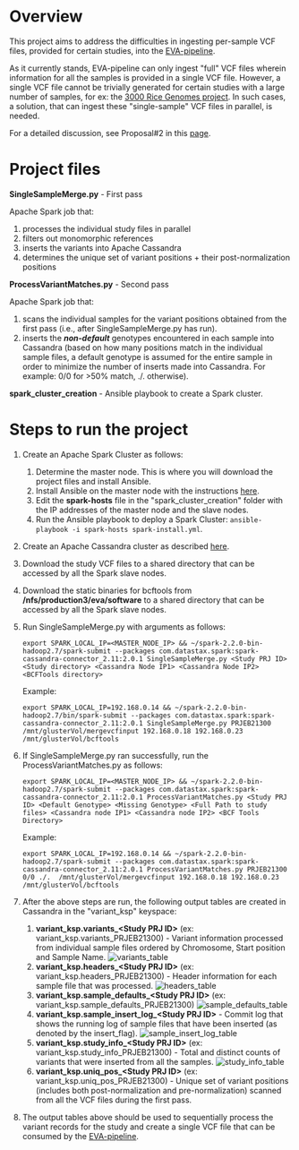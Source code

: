# Overview

This project aims to address the difficulties in ingesting per-sample VCF files, provided for certain studies, into the [EVA-pipeline](https://github.com/EBIvariation/eva-pipeline/). 

As it currently stands, EVA-pipeline can only ingest "full" VCF files wherein information for all the samples is provided in a single VCF file. However, a single VCF file cannot be trivially generated for certain studies with a large number of samples, for ex: the [3000 Rice Genomes project](http://www.ebi.ac.uk/eva/?eva-study=PRJEB13618). In such cases, a solution, that can ingest these "single-sample" VCF files in parallel, is needed.

For a detailed discussion, see Proposal#2 in this [page](https://www.ebi.ac.uk/seqdb/confluence/display/VAR/Merging+Single-Sample+files).
      
# Project files

**SingleSampleMerge.py** - First pass

Apache Spark job that:
 1. processes the individual study files in parallel 
 2. filters out monomorphic references 
 3. inserts the variants into Apache Cassandra
 4. determines the unique set of variant positions + their post-normalization positions 

**ProcessVariantMatches.py** - Second pass

Apache Spark job that:
 1. scans the individual samples for the variant positions obtained from the first pass (i.e., after SingleSampleMerge.py has run). 
 2. inserts the _**non-default**_ genotypes encountered in each sample into Cassandra (based on how many positions match in the individual sample files, a default genotype is assumed for the entire sample in order to minimize the number of inserts made into Cassandra. For example: 0/0 for >50% match, ./. otherwise).


**spark_cluster_creation** - Ansible playbook to create a Spark cluster.  

# Steps to run the project

1. Create an Apache Spark Cluster as follows:
   1. Determine the master node. This is where you will download the project files and install Ansible. 
   2. Install Ansible on the master node with the instructions [here](http://docs.ansible.com/ansible/latest/intro_installation.html).
   3. Edit the **spark-hosts** file in the "spark_cluster_creation" folder with the IP addresses of the master node and the slave nodes.
   4. Run the Ansible playbook to deploy a Spark Cluster: ```ansible-playbook -i spark-hosts spark-install.yml```.

2. Create an Apache Cassandra cluster as described [here](https://github.com/EBIvariation/eva-variant-warehouse-research/blob/master/Cassandra_Evaluation/ansible_playbook/readme.md).
 
3. Download the study VCF files to a shared directory that can be accessed by all the Spark slave nodes.

4. Download the static binaries for bcftools from **/nfs/production3/eva/software** to a shared directory that can be accessed by all the Spark slave nodes.

5. Run SingleSampleMerge.py with arguments as follows:

   ```export SPARK_LOCAL_IP=<MASTER_NODE_IP> && ~/spark-2.2.0-bin-hadoop2.7/spark-submit --packages com.datastax.spark:spark-cassandra-connector_2.11:2.0.1 SingleSampleMerge.py <Study PRJ ID> <Study directory> <Cassandra Node IP1> <Cassandra Node IP2> <BCFTools directory>```
   
   Example:
   
   ```export SPARK_LOCAL_IP=192.168.0.14 && ~/spark-2.2.0-bin-hadoop2.7/bin/spark-submit --packages com.datastax.spark:spark-cassandra-connector_2.11:2.0.1 SingleSampleMerge.py PRJEB21300 /mnt/glusterVol/mergevcfinput 192.168.0.18 192.168.0.23 /mnt/glusterVol/bcftools```

6. If SingleSampleMerge.py ran successfully, run the ProcessVariantMatches.py as follows:

   ```export SPARK_LOCAL_IP=<MASTER_NODE_IP> && ~/spark-2.2.0-bin-hadoop2.7/spark-submit --packages com.datastax.spark:spark-cassandra-connector_2.11:2.0.1 ProcessVariantMatches.py <Study PRJ ID> <Default Genotype> <Missing Genotype> <Full Path to study files> <Cassandra node IP1> <Cassandra node IP2> <BCF Tools Directory>```
   
   Example:
   
   ```export SPARK_LOCAL_IP=192.168.0.14 && ~/spark-2.2.0-bin-hadoop2.7/spark-submit --packages com.datastax.spark:spark-cassandra-connector_2.11:2.0.1 ProcessVariantMatches.py PRJEB21300 0/0 ./.  /mnt/glusterVol/mergevcfinput 192.168.0.18 192.168.0.23 /mnt/glusterVol/bcftools```
   
7. After the above steps are run, the following output tables are created in Cassandra in the "variant_ksp" keyspace:

    1. **variant_ksp.variants_\<Study PRJ ID\>** (ex: variant_ksp.variants_PRJEB21300) - Variant information processed from individual sample files ordered by Chromosome, Start position and Sample Name.
    ![variants_table](images/variants_table.jpg)
    2. **variant_ksp.headers_\<Study PRJ ID\>** (ex: variant_ksp.headers_PRJEB21300) - Header information for each sample file that was processed.
    ![headers_table](images/headers_table.jpg)
    3. **variant_ksp.sample_defaults_\<Study PRJ ID\>** (ex: variant_ksp.sample_defaults_PRJEB21300)
    ![sample_defaults_table](images/sample_defaults_table.jpg)
    4. **variant_ksp.sample_insert_log_\<Study PRJ ID\>** - Commit log that shows the running log of sample files that have been inserted (as denoted by the insert_flag).
    ![sample_insert_log_table](images/sample_insert_log.jpg)
    5. **variant_ksp.study_info_\<Study PRJ ID\>** (ex: variant_ksp.study_info_PRJEB21300) - Total and distinct counts of variants that were inserted from all the samples.
    ![study_info_table](images/study_info_table.jpg)
    6. **variant_ksp.uniq_pos_\<Study PRJ ID\>** (ex: variant_ksp.uniq_pos_PRJEB21300) - Unique set of variant positions (includes both post-normalization and pre-normalization) scanned from all the VCF files during the first pass. 
    
8. The output tables above should be used to sequentially process the variant records for the study and create a single VCF file that can be consumed by the [EVA-pipeline](https://github.com/EBIvariation/eva-pipeline/).
